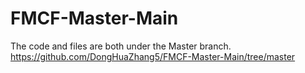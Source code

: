 # FMCF-Master-Main

The code and files are both under the Master branch.
https://github.com/DongHuaZhang5/FMCF-Master-Main/tree/master

